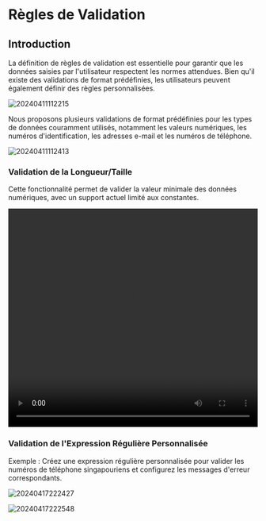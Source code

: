 # Règles de Validation

## Introduction

La définition de règles de validation est essentielle pour garantir que les données saisies par l'utilisateur respectent les normes attendues. Bien qu'il existe des validations de format prédéfinies, les utilisateurs peuvent également définir des règles personnalisées.

![20240411112215](https://static-docs.nocobase.com/20240411112215.png)

Nous proposons plusieurs validations de format prédéfinies pour les types de données couramment utilisés, notamment les valeurs numériques, les numéros d'identification, les adresses e-mail et les numéros de téléphone.

![20240411112413](https://static-docs.nocobase.com/20240411112413.png)

### Validation de la Longueur/Taille

Cette fonctionnalité permet de valider la valeur minimale des données numériques, avec un support actuel limité aux constantes.

<video width="100%" height="440" controls>
      <source src="https://static-docs.nocobase.com/20240417111233.mp4" type="video/mp4">
</video>

### Validation de l'Expression Régulière Personnalisée

Exemple : Créez une expression régulière personnalisée pour valider les numéros de téléphone singapouriens et configurez les messages d'erreur correspondants.

![20240417222427](https://static-docs.nocobase.com/20240417222427.png)

![20240417222548](https://static-docs.nocobase.com/20240417222548.png)
